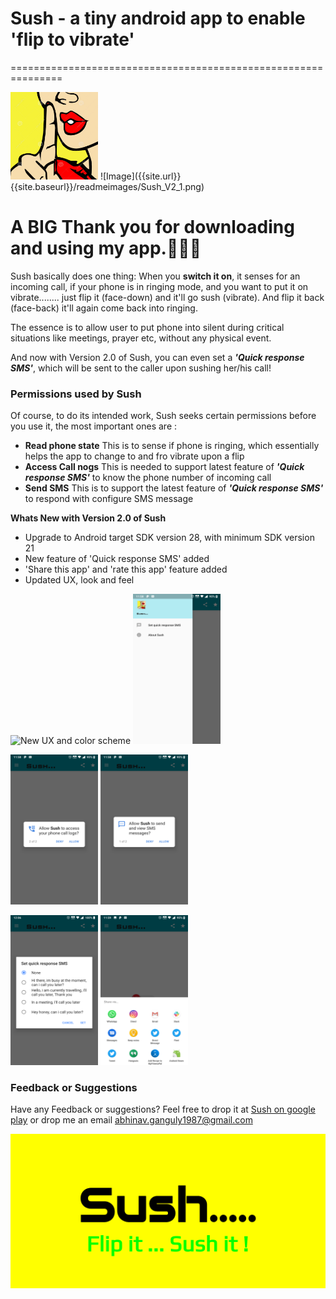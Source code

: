 # Sush - a tiny android app to enable 'flip to vibrate' 
===============================================================

<img src="https://github.com/abhinavganguly1987/flip-sush/blob/master/readmeimages/sush.png" width="140" height="140"/>
![Image]({{site.url}}{{site.baseurl}}/readmeimages/Sush_V2_1.png)


# A BIG Thank you for downloading and using my app.🙇🏻‍♂️

Sush basically does one thing:
When you **switch it on**, it senses for an incoming call, if your phone is in ringing mode, and you want to put it on vibrate........
just flip it (face-down) and it'll go sush (vibrate).
And flip it back (face-back) it'll again come back into ringing.

The essence is to allow user to put phone into silent during critical situations like meetings, prayer etc, without any physical event.

And now with Version 2.0 of Sush, you can even set a _**'Quick response SMS'**_, which will be sent to the caller upon sushing her/his call!

### Permissions used by Sush
Of course, to do its intended work, Sush seeks certain permissions before you use it, the most important ones are :
- **Read phone state** This is to sense if phone is ringing, which essentially helps the app to change to and fro vibrate upon a flip
- **Access Call nogs** This is needed to support latest feature of _**'Quick response SMS'**_ to know the phone number of incoming call
- **Send SMS** This is to support the latest feature of _**'Quick response SMS'**_ to respond with configure SMS message

**Whats New with Version 2.0 of Sush** 
- Upgrade to Android target SDK version 28, with minimum SDK version 21
- New feature of 'Quick response SMS' added
- 'Share this app' and 'rate this app' feature added
- Updated UX, look and feel

<img src="{{site.url}}{{site.baseurl}}/readmeimages/Sush_V2_1.png" width="140" height="240" alt="New UX and color scheme"/> <img src="https://github.com/abhinavganguly1987/flip-sush/blob/master/readmeimages/Sush_V2_2.png" width="140" height="240" alt="Quick response SMS feature in App drawer on left"/>

<img src="https://github.com/abhinavganguly1987/flip-sush/blob/master/readmeimages/Sush_V2_3.png" width="140" height="240" alt="Quick response SMS feature needs permission to access call logs to send SMS to incoming calling number"/> <img src="https://github.com/abhinavganguly1987/flip-sush/blob/master/readmeimages/Sush_V2_4.png" width="140" height="240" alt="Quick response SMS feature needs permission to send SMS"/>

<img src="https://github.com/abhinavganguly1987/flip-sush/blob/master/readmeimages/Sush_V2_5.png" width="140" height="240" alt="select a Quick response SMS"/> <img src="https://github.com/abhinavganguly1987/flip-sush/blob/master/readmeimages/Sush_V2_6.png" width="140" height="240" alt="Share this app, if you found it useful"/>





### Feedback or Suggestions

Have any Feedback or suggestions? Feel free to drop it at [Sush on google play](https://play.google.com/store/apps/details?id=com.toto.sush "Sush Google play link") or drop me an email <abhinav.ganguly1987@gmail.com>

![Image](https://github.com/abhinavganguly1987/flip-sush/blob/master/readmeimages/Sush-feature-graphic.png)
